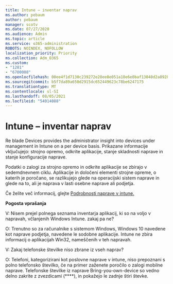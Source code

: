 ```yaml
---
title: Intune – inventar naprav
ms.author: pebaum
author: pebaum
manager: scotv
ms.date: 07/27/2020
ms.audience: Admin
ms.topic: article
ms.service: o365-administration
ROBOTS: NOINDEX, NOFOLLOW
localization_priority: Priority
ms.collection: Adm_O365
ms.custom:
- "1281"
- "6700008"
ms.openlocfilehash: 00ee4f1d7130c239272e28ee8e051a18e6e0baf13040d2a892866be5900adfaf
ms.sourcegitcommit: b5f7da89a650d2915dc652449623c78be6247175
ms.translationtype: MT
ms.contentlocale: sl-SI
ms.lasthandoff: 08/05/2021
ms.locfileid: "54014088"
---
```

# <a name="intune-device-inventory"></a>Intune – inventar naprav

Re blade Devices provides the administrator insight into devices under management in Intune on a per device basis. Prikazane informacije vključujejo: strojno opremo, odkrite aplikacije, stanje skladnosti naprave in stanje konfiguracije naprave.

Podatki o zalogi za strojno opremo in odkrite aplikacije se zbirajo v sedemdnevnem ciklu. Aplikacije in določeni elementi strojne opreme, o katerih je poročano, se razlikujejo glede na operacijski sistem naprave in glede na to, ali je naprava v lasti osebne naprave ali podjetja.

Če želite več informacij, glejte [Podrobnosti naprave v intune.](https://docs.microsoft.com/intune/device-inventory)

**Pogosta vprašanja**

V: Nisem prejel polnega seznama inventarja aplikacij, ki so na voljo v napravah, včlanjenih Windows Intune. zakaj pa ne?

O: Trenutno so za računalnike s sistemom Windows, Windows 10 navedene kot naprave podjetja, navedene le sodobne aplikacije. Intune ne zbira informacij o aplikacijah Win32, nameščenih v teh napravah.

V: Zakaj telefonske številke niso zbrane iz vseh naprav?

O: Telefoni, kategorizirani kot poslovne naprave v intune, niso prepoznani s polno telefonsko številko, če na primer zaženete poročilo o zalogi mobilne naprave. Telefonske številke iz naprave Bring-you-own-device so vedno delno zakrite z zvezdicami (****), in pokažejo le zadnje štiri števke.